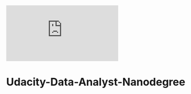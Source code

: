![Certificate](http://raw.githubusercontent.com/raminmohammaadi/Udacity-Data-Analyst-Nanodegree/master/nd002.pdf)

# Udacity-Data-Analyst-Nanodegree

